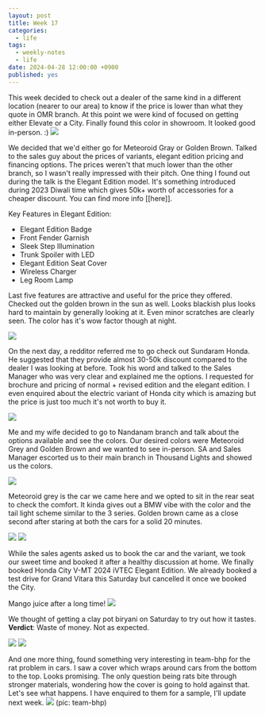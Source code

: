 ```yaml
---
layout: post
title: Week 17
categories:
  - life
tags:
  - weekly-notes
  - life
date: 2024-04-28 12:00:00 +0900
published: yes
---
```

This week decided to check out a dealer of the same kind in a different location (nearer to our area) to know if the price is lower than what they quote in OMR branch. At this point we were kind of focused on getting either Elevate or a City. Finally found this color in showroom. It looked good in-person. :)
![](https://i.imgur.com/WnU6PsY.jpg)

We decided that we'd either go for Meteoroid Gray or Golden Brown. Talked to the sales guy about the prices of variants, elegant edition pricing and financing options. The prices weren't that much lower than the other branch, so I wasn't really impressed with their pitch. One thing I found out during the talk is the Elegant Edition model. It's something introduced during 2023 Diwali time which gives 50k+ worth of accessories for a cheaper discount. You can find more info [[here]]. 

Key Features in Elegant Edition:
+ Elegant Edition Badge
+ Front Fender Garnish
+ Sleek Step Illumination
+ Trunk Spoiler with LED
+ Elegant Edition Seat Cover
+ Wireless Charger
+ Leg Room Lamp

Last five features are attractive and useful for the price they offered. Checked out the golden brown in the sun as well. Looks blackish plus looks hard to maintain by generally looking at it. Even minor scratches are clearly seen. The color has it's wow factor though at night.

![](https://i.imgur.com/ysMGqTo.jpg)

On  the next day, a redditor referred me to go check out Sundaram Honda. He suggested that they provide almost 30-50k discount compared to the dealer I was looking at before. Took his word and talked to the Sales Manager who was very clear and explained me the options. I requested for brochure and pricing of normal + revised edition and the elegant edition. I even enquired about the electric variant of Honda city which is amazing but the price is just too much it's not worth to buy it.

![](https://i.imgur.com/1pDzRp6.jpg)

Me and my wife decided to go to Nandanam branch and talk about the options available and see the colors. Our desired colors were Meteoroid Grey and Golden Brown and we wanted to see in-person. SA and Sales Manager escorted us to their main branch in Thousand Lights and showed us the colors. 

![](https://i.imgur.com/Imjn3jP.png?1)

Meteoroid grey is the car we came here and we opted to sit in the rear seat to check the comfort. It kinda gives out a BMW vibe with the color and the tail light scheme similar to the 3 series. Golden brown came as a close second after staring at both the cars for a solid 20 minutes. 

![](https://i.imgur.com/XjWyD9q.jpg)
![](https://i.imgur.com/zGMCQBw.jpg)

While the sales agents asked us to book the car and the variant, we took our sweet time and booked it after a healthy discussion at home. We finally booked Honda City V-MT 2024 iVTEC Elegant Edition. We already booked a test drive for Grand Vitara this Saturday but cancelled it once we booked the City.

Mango juice after a long time!
![](https://i.imgur.com/jw7udCn.jpg)

We thought of getting a clay pot biryani on Saturday to try out how it tastes. 
**Verdict**: Waste of money. Not as expected.

![](https://i.imgur.com/7w38VOk.jpg)
![](https://i.imgur.com/NiLVVeO.jpg)

And one more thing, found something very interesting in team-bhp for the rat problem in cars. I saw a cover which wraps around cars from the bottom to the top. Looks promising. The only question being rats bite through stronger materials, wondering how the cover is going to hold against that. Let's see what happens. I have enquired to them for a sample, I'll update next week.
![](https://i.imgur.com/BpP4ADJ.jpg)
(pic: team-bhp)